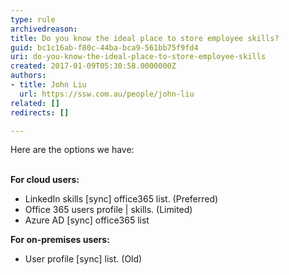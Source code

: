 ```yaml
---
type: rule
archivedreason: 
title: Do you know the ideal place to store employee skills?
guid: bc1c16ab-f80c-44ba-bca9-561bb75f9fd4
uri: do-you-know-the-ideal-place-to-store-employee-skills
created: 2017-01-09T05:30:58.0000000Z
authors:
- title: John Liu
  url: https://ssw.com.au/people/john-liu
related: []
redirects: []

---
```



<div>Here are the options we have&#58;<br></div><div><br><p><strong>For&#160;cloud users&#58;</strong></p><ul><li>LinkedIn skills [sync] office365 list. (Preferred)</li><li>​Office 365 users profile | skills. (Limited)&#160;<br></li><li>Azure AD [sync] office365 list&#160;<br></li></ul></div><div><div><p><strong>For on-premises users&#58;</strong></p><ul><li>User profile [sync] list. (Old)<br></li></ul><br><br>​<br><br></div></div>
<br><excerpt class='endintro'></excerpt><br>



